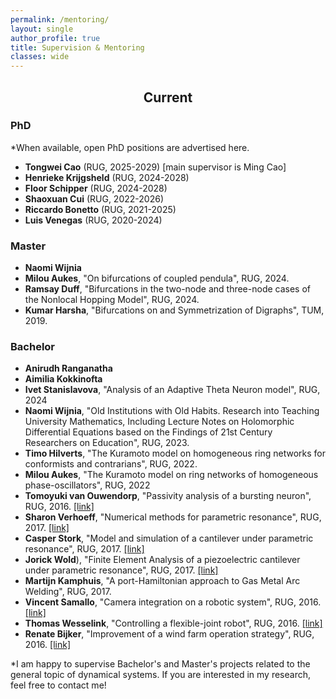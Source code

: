 ```yaml
---
permalink: /mentoring/
layout: single
author_profile: true
title: Supervision & Mentoring
classes: wide
---
```


<h2 style="text-align: center;">Current</h2>


### PhD
*When available, open PhD positions are advertised here.


* **Tongwei Cao** (RUG, 2025-2029) [main supervisor is Ming Cao]
* **Henrieke Krijgsheld** (RUG, 2024-2028)
* **Floor Schipper** (RUG, 2024-2028)
* **Shaoxuan Cui** (RUG, 2022-2026)
* **Riccardo Bonetto** (RUG, 2021-2025)
* **Luis Venegas** (RUG, 2020-2024)


### Master 

* **Naomi Wijnia**
* **Milou Aukes**, "On bifurcations of coupled pendula", RUG, 2024.
* **Ramsay Duff**, "Bifurcations in the two-node and three-node cases of the Nonlocal Hopping Model", RUG, 2024.
* **Kumar Harsha**, "Bifurcations on and Symmetrization of Digraphs", TUM, 2019.

### Bachelor

* **Anirudh Ranganatha** 
* **Aimilia Kokkinofta** 
* **Ivet Stanislavova**, "Analysis of an Adaptive Theta Neuron model", RUG, 2024
* **Naomi Wijnia**, "Old Institutions with Old Habits. Research into Teaching University Mathematics, Including Lecture Notes on Holomorphic Differential Equations based on the Findings of 21st Century Researchers on Education", RUG, 2023.
* **Timo Hilverts**, "The Kuramoto model on homogeneous ring networks for conformists and contrarians", RUG, 2022.
* **Milou Aukes**, "The Kuramoto model on ring networks of homogeneous phase-oscillators", RUG, 2022
* **Tomoyuki van Ouwendorp**, "Passivity analysis of a bursting neuron", RUG, 2016. [[link]](https://fse.studenttheses.ub.rug.nl/15298/)
* **Sharon Verhoeff**, "Numerical methods for parametric resonance", RUG, 2017. [[link]](https://fse.studenttheses.ub.rug.nl/15299/)
* **Casper Stork**, "Model and simulation of a cantilever under parametric resonance", RUG, 2017. [[link]](https://fse.studenttheses.ub.rug.nl/15346/)
* **Jorick Wold**), "Finite Element Analysis of a piezoelectric cantilever under parametric resonance", RUG, 2017. [[link]](https://fse.studenttheses.ub.rug.nl/15678/)
* **Martijn Kamphuis**, "A port-Hamiltonian approach to Gas Metal Arc Welding", RUG, 2017. 
* **Vincent Samallo**, "Camera integration on a robotic system", RUG, 2016. [[link]](https://fse.studenttheses.ub.rug.nl/13997/)
* **Thomas Wesselink**, "Controlling a flexible-joint robot", RUG, 2016. [[link]](https://fse.studenttheses.ub.rug.nl/13928/)
* **Renate Bijker**, "Improvement of a wind farm operation strategy", RUG, 2016. [[link]](https://fse.studenttheses.ub.rug.nl/13909/)

*I am happy to supervise Bachelor's and Master's projects related to the general topic of dynamical systems. 
If you are interested in my research, feel free to contact me!





